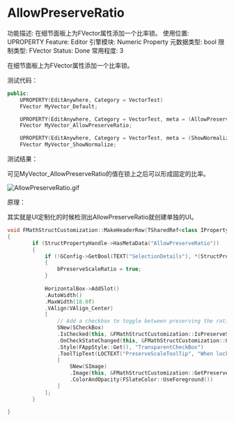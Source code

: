 # AllowPreserveRatio

功能描述: 在细节面板上为FVector属性添加一个比率锁。
使用位置: UPROPERTY
Feature: Editor
引擎模块: Numeric Property
元数据类型: bool
限制类型: FVector
Status: Done
常用程度: 3

在细节面板上为FVector属性添加一个比率锁。

测试代码：

```cpp
public:
	UPROPERTY(EditAnywhere, Category = VectorTest)
	FVector MyVector_Default;

	UPROPERTY(EditAnywhere, Category = VectorTest, meta = (AllowPreserveRatio))
	FVector MyVector_AllowPreserveRatio;

	UPROPERTY(EditAnywhere, Category = VectorTest, meta = (ShowNormalize))
	FVector MyVector_ShowNormalize;
```

测试结果：

可见MyVector_AllowPreserveRatio的值在锁上之后可以形成固定的比率。

![AllowPreserveRatio.gif](AllowPreserveRatio/AllowPreserveRatio.gif)

原理：

其实就是UI定制化的时候检测出AllowPreserveRatio就创建单独的UI。

```cpp
void FMathStructCustomization::MakeHeaderRow(TSharedRef<class IPropertyHandle>& StructPropertyHandle, FDetailWidgetRow& Row)
{
		if (StructPropertyHandle->HasMetaData("AllowPreserveRatio"))
		{
			if (!GConfig->GetBool(TEXT("SelectionDetails"), *(StructPropertyHandle->GetProperty()->GetName() + TEXT("_PreserveScaleRatio")), bPreserveScaleRatio, GEditorPerProjectIni))
			{
				bPreserveScaleRatio = true;
			}
		
			HorizontalBox->AddSlot()
			.AutoWidth()
			.MaxWidth(18.0f)
			.VAlign(VAlign_Center)
			[
				// Add a checkbox to toggle between preserving the ratio of x,y,z components of scale when a value is entered
				SNew(SCheckBox)
				.IsChecked(this, &FMathStructCustomization::IsPreserveScaleRatioChecked)
				.OnCheckStateChanged(this, &FMathStructCustomization::OnPreserveScaleRatioToggled, StructWeakHandlePtr)
				.Style(FAppStyle::Get(), "TransparentCheckBox")
				.ToolTipText(LOCTEXT("PreserveScaleToolTip", "When locked, scales uniformly based on the current xyz scale values so the object maintains its shape in each direction when scaled"))
				[
					SNew(SImage)
					.Image(this, &FMathStructCustomization::GetPreserveScaleRatioImage)
					.ColorAndOpacity(FSlateColor::UseForeground())
				]
			];
		}

}
```